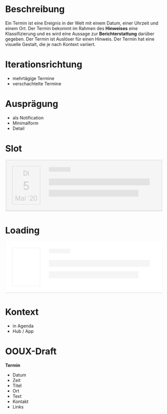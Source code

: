 # Beschreibung
Ein Termin ist eine Ereignis in der Welt mit einem Datum, einer Uhrzeit und einem Ort. 
Der Termin bekommt im Rahmen des **Hinweises** eine Klassifizierung und es wird eine  Aussage zur **Berichterstattung** darüber gegeben.
Der Termin ist Auslöser für einen Hinweis. Der Termin hat eine visuelle Gestalt, die je nach Kontext variiert.

# Iterationsrichtung
* mehrtägige Termine
* verschachtelte Termine


# Ausprägung
* als Notification
* Minimalform
* Detail

# Slot
<Playground><img src="Termin-slot@2x.png"></Playground>

# Loading
<Playground><img src="Termin-loading@2x.png"></Playground>


# Kontext
* in Agenda 
* Hub / App



# OOUX-Draft
**Termin**
* Datum
* Zeit
* Titel
* Ort
* Text
* Kontakt
* Links

